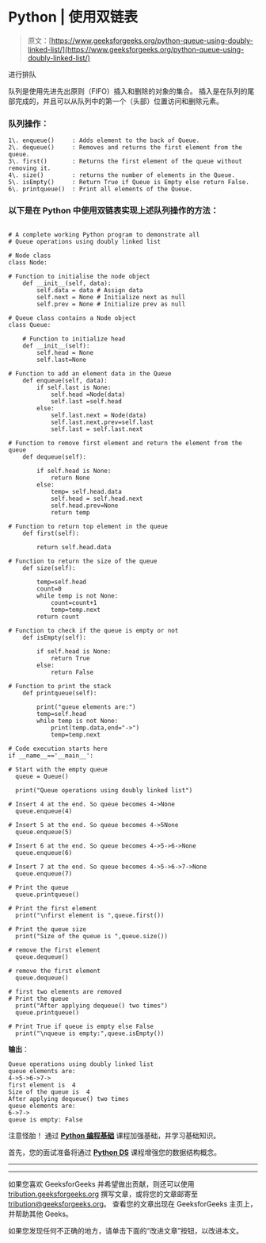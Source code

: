 # Python | 使用双链表

> 原文：[https://www.geeksforgeeks.org/python-queue-using-doubly-linked-list/](https://www.geeksforgeeks.org/python-queue-using-doubly-linked-list/)

进行排队

队列是使用先进先出原则（FIFO）插入和删除的对象的集合。 插入是在队列的尾部完成的，并且可以从队列中的第一个（头部）位置访问和删除元素。

### 队列操作：

```
1\. enqueue()     : Adds element to the back of Queue.
2\. dequeue()     : Removes and returns the first element from the queue.
3\. first()       : Returns the first element of the queue without removing it.
4\. size()        : returns the number of elements in the Queue.
5\. isEmpty()     : Return True if Queue is Empty else return False.
6\. printqueue()  : Print all elements of the Queue.

```

### 以下是在 Python 中使用双链表实现上述队列操作的方法：

```

# A complete working Python program to demonstrate all  
# Queue operations using doubly linked list  

# Node class  
class Node: 

# Function to initialise the node object 
    def __init__(self, data): 
        self.data = data # Assign data 
        self.next = None # Initialize next as null 
        self.prev = None # Initialize prev as null 

# Queue class contains a Node object 
class Queue: 

    # Function to initialize head  
    def __init__(self): 
        self.head = None
        self.last=None

# Function to add an element data in the Queue 
    def enqueue(self, data): 
        if self.last is None: 
            self.head =Node(data) 
            self.last =self.head 
        else: 
            self.last.next = Node(data) 
            self.last.next.prev=self.last 
            self.last = self.last.next

# Function to remove first element and return the element from the queue  
    def dequeue(self): 

        if self.head is None: 
            return None
        else: 
            temp= self.head.data 
            self.head = self.head.next
            self.head.prev=None
            return temp 

# Function to return top element in the queue  
    def first(self): 

        return self.head.data 

# Function to return the size of the queue 
    def size(self): 

        temp=self.head 
        count=0
        while temp is not None: 
            count=count+1
            temp=temp.next
        return count 

# Function to check if the queue is empty or not       
    def isEmpty(self): 

        if self.head is None: 
            return True
        else: 
            return False

# Function to print the stack  
    def printqueue(self): 

        print("queue elements are:") 
        temp=self.head 
        while temp is not None: 
            print(temp.data,end="->") 
            temp=temp.next

# Code execution starts here           
if __name__=='__main__':  

# Start with the empty queue 
  queue = Queue() 

  print("Queue operations using doubly linked list") 

# Insert 4 at the end. So queue becomes 4->None   
  queue.enqueue(4) 

# Insert 5 at the end. So queue becomes 4->5None   
  queue.enqueue(5) 

# Insert 6 at the end. So queue becomes 4->5->6->None   
  queue.enqueue(6) 

# Insert 7 at the end. So queue becomes 4->5->6->7->None   
  queue.enqueue(7) 

# Print the queue  
  queue.printqueue() 

# Print the first element  
  print("\nfirst element is ",queue.first()) 

# Print the queue size  
  print("Size of the queue is ",queue.size()) 

# remove the first element  
  queue.dequeue() 

# remove the first element  
  queue.dequeue() 

# first two elements are removed 
# Print the queue  
  print("After applying dequeue() two times") 
  queue.printqueue() 

# Print True if queue is empty else False  
  print("\nqueue is empty:",queue.isEmpty()) 

```

**输出**：

```
Queue operations using doubly linked list
queue elements are:
4->5->6->7->
first element is  4
Size of the queue is  4
After applying dequeue() two times
queue elements are:
6->7->
queue is empty: False

```

注意怪胎！ 通过 [**Python 编程基础**](https://practice.geeksforgeeks.org/courses/Python-Foundation?utm_source=geeksforgeeks&utm_medium=article&utm_campaign=GFG_Article_Bottom_Python_Foundation) 课程加强基础，并学习基础知识。

首先，您的面试准备将通过 [**Python DS**](https://practice.geeksforgeeks.org/courses/Data-Structures-With-Python?utm_source=geeksforgeeks&utm_medium=article&utm_campaign=GFG_Article_Bottom_Python_DS) 课程增强您的数据结构概念。

* * *

* * *

如果您喜欢 GeeksforGeeks 并希望做出贡献，则还可以使用 [tribution.geeksforgeeks.org](https://contribute.geeksforgeeks.org/) 撰写文章，或将您的文章邮寄至 tribution@geeksforgeeks.org。 查看您的文章出现在 GeeksforGeeks 主页上，并帮助其他 Geeks。

如果您发现任何不正确的地方，请单击下面的“改进文章”按钮，以改进本文。